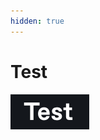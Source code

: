```yaml
---
hidden: true
---
```


# Test

![](https://raw.githubusercontent.com/Fellow-Consulting-AG/docbits/refs/heads/main/readme/.gitbook/assets/screenshot_test_1.png)
